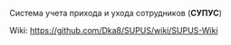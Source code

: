 Система учета прихода и ухода сотрудников (<b>СУПУС</b>)

Wiki: https://github.com/Dka8/SUPUS/wiki/SUPUS-Wiki
